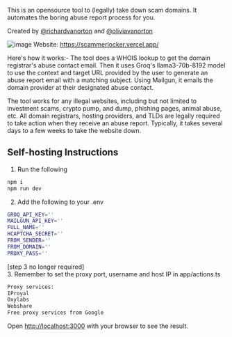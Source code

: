 This is an opensource tool to (legally) take down scam domains. It automates the boring abuse report process for you.

Created by 
[@richardvanorton](https://www.github.com/richardvanorton) and
[@oliviavanorton](https://www.github.com/oliviavanorton)

![image](https://github.com/user-attachments/assets/679ef9bc-0f36-4ab5-b941-fd8050bef6ed)
Website: https://scammerlocker.vercel.app/

Here's how it works:- 
The tool does a WHOIS lookup to get the domain registrar's abuse contact email. Then it uses Groq's llama3-70b-8192 model to use the context and target URL provided by the user to generate an abuse report email with a matching subject. Using Mailgun, it emails the domain provider at their designated abuse contact.

The tool works for any illegal websites, including but not limited to investment scams, crypto pump, and dump, phishing pages, animal abuse, etc. All domain registrars, hosting providers, and TLDs are legally required to take action when they receive an abuse report. Typically, it takes several days to a few weeks to take the website down.

## Self-hosting Instructions

1. Run the following
```bash
npm i
npm run dev
```

2. Add the following to your .env
```bash
GROQ_API_KEY=''
MAILGUN_API_KEY=''
FULL_NAME=''
HCAPTCHA_SECRET=''
FROM_SENDER=''
FROM_DOMAIN=''
PROXY_PASS=''
```
[step 3 no longer required] <br>
3. Remember to set the proxy port, username and host IP in app/actions.ts
```bash
Proxy services:
IProyal
Oxylabs
Webshare
Free proxy services from Google
```

Open [http://localhost:3000](http://localhost:3000) with your browser to see the result.
